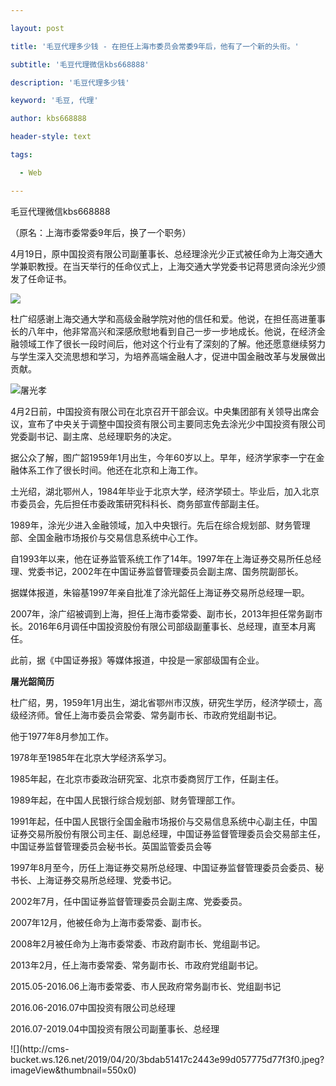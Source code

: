 ---
layout: post
title: '毛豆代理多少钱 - 在担任上海市委员会常委9年后，他有了一个新的头衔。'
subtitle: '毛豆代理微信kbs668888'
description: '毛豆代理多少钱'
keyword: '毛豆, 代理'
author: kbs668888
header-style: text
tags:
  - Web
---
毛豆代理微信kbs668888

（原名：上海市委常委9年后，换了一个职务）

4月19日，原中国投资有限公司副董事长、总经理涂光少正式被任命为上海交通大学兼职教授。在当天举行的任命仪式上，上海交通大学党委书记蒋思贤向涂光少颁发了任命证书。

![](http://dingyue.ws.126.net/aZ2rHUFm91XQNRdCi1OLURwwtWb5IeTeYMoPHvtd6DD=L1555761039829.jpg)

杜广绍感谢上海交通大学和高级金融学院对他的信任和爱。他说，在担任高进董事长的八年中，他非常高兴和深感欣慰地看到自己一步一步地成长。他说，在经济金融领域工作了很长一段时间后，他对这个行业有了深刻的了解。他还愿意继续努力与学生深入交流思想和学习，为培养高端金融人才，促进中国金融改革与发展做出贡献。

![](http://dingyue.ws.126.net/9yGf8y=euvbR2CXvX0m9oLA0AKLpWq5hmOTsM4eeeRBp01555761039832.jpg)屠光孝

4月2日前，中国投资有限公司在北京召开干部会议。中央集团部有关领导出席会议，宣布了中央关于调整中国投资有限公司主要同志免去涂光少中国投资有限公司党委副书记、副主席、总经理职务的决定。

据公众了解，图广韶1959年1月出生，今年60岁以上。早年，经济学家李一宁在金融体系工作了很长时间。他还在北京和上海工作。

土光绍，湖北鄂州人，1984年毕业于北京大学，经济学硕士。毕业后，加入北京市委员会，先后担任市委政策研究科科长、商务部宣传部副主任。

1989年，涂光少进入金融领域，加入中央银行。先后在综合规划部、财务管理部、全国金融市场报价与交易信息系统中心工作。

自1993年以来，他在证券监管系统工作了14年。1997年在上海证券交易所任总经理、党委书记，2002年在中国证券监督管理委员会副主席、国务院副部长。

据媒体报道，朱镕基1997年亲自批准了涂光韶任上海证券交易所总经理一职。

2007年，涂广绍被调到上海，担任上海市委常委、副市长，2013年担任常务副市长。2016年6月调任中国投资股份有限公司部级副董事长、总经理，直至本月离任。

此前，据《中国证券报》等媒体报道，中投是一家部级国有企业。

 **屠光韶简历**

杜广绍，男，1959年1月出生，湖北省鄂州市汉族，研究生学历，经济学硕士，高级经济师。曾任上海市委员会常委、常务副市长、市政府党组副书记。

他于1977年8月参加工作。

1978年至1985年在北京大学经济系学习。

1985年起，在北京市委政治研究室、北京市委商贸厅工作，任副主任。

1989年起，在中国人民银行综合规划部、财务管理部工作。

1991年起，任中国人民银行全国金融市场报价与交易信息系统中心副主任，中国证券交易所股份有限公司主任、副总经理，中国证券监督管理委员会交易部主任，中国证券监督管理委员会秘书长。英国监管委员会等

1997年8月至今，历任上海证券交易所总经理、中国证券监督管理委员会委员、秘书长、上海证券交易所总经理、党委书记。

2002年7月，任中国证券监督管理委员会副主席、党委委员。

2007年12月，他被任命为上海市委常委、副市长。

2008年2月被任命为上海市委常委、市政府副市长、党组副书记。

2013年2月，任上海市委常委、常务副市长、市政府党组副书记。

2015.05-2016.06上海市委常委、市人民政府常务副市长、党组副书记

2016.06-2016.07中国投资有限公司总经理

2016.07-2019.04中国投资有限公司副董事长、总经理

![](http://cms-
bucket.ws.126.net/2019/04/20/3bdab51417c2443e99d057775d77f3f0.jpeg?imageView&thumbnail=550x0)  

